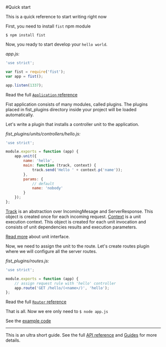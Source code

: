 #Quick start

This is a quick reference to start writing right now

First, you need to install ```fist``` npm module

```
$ npm install fist
```

Now, you ready to start develop your ```hello world```.

_app.js:_
```js
'use strict';

var fist = require('fist');
var app = fist();

app.listen(1337);
```

Read the full [```Application``` reference](/docs/reference/application.md)

Fist application consists of many modules, called plugins. The plugins placed in fist_plugins directory inside your project will be loaded automatically.

Let's write a plugin that installs a controller unit to the application.

_fist_plugins/units/controllers/hello.js:_

```js
'use strict';

module.exports = function (app) {
    app.unit({
        name: 'hello',
        main: function (track, context) {
            track.send('Hello ' + context.p('name'));
        },
        params: {
            // default
            name: 'nobody'
        }
    });
};
```

[Track](/docs/reference/track.md) is an abstraction over IncomingMesage and ServerResponse. This object is created once for each incoming request.
[Context](/docs/reference/context.md) is a unit execution context. This object is created for each unit invocation and consists of unit dependencies results and execution parameters.

[Read more](/docs/reference/unit.md) about unit interface.

Now, we need to assign the unit to the route. Let's create routes plugin where we will configure all the server routes.

_fist_plugins/routes.js:_
```js
'use strict';

module.exports = function (app) {
    // assign request rule with 'hello' controller
    app.route('GET /hello/(<name>/)', 'hello');
};
```

Read the full [```Router``` reference](/docs/reference/router.md)

That is all. Now we ere only need to ```$ node app.js```

See the [example code](/examples/hello)

--------
This is an ultra short guide. See the full [API reference](/docs/reference/index.md) and [Guides](/docs/guides/index.md) for more details.
